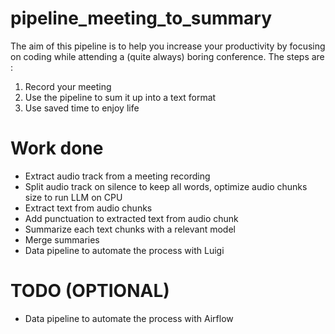 # pipeline_meeting_to_summary

The aim of this pipeline is to help you increase your productivity by focusing on coding while attending a (quite always) boring conference.
The steps are :
1. Record your meeting
2. Use the pipeline to sum it up into a text format
3. Use saved time to enjoy life

# Work done
- Extract audio track from a meeting recording
- Split audio track on silence to keep all words, optimize audio chunks size to run LLM on CPU
- Extract text from audio chunks
- Add punctuation to extracted text from audio chunk
- Summarize each text chunks with a relevant model
- Merge summaries
- Data pipeline to automate the process with Luigi

# TODO (OPTIONAL)
- Data pipeline to automate the process with Airflow
